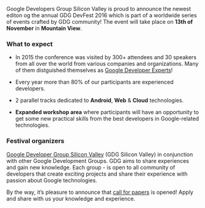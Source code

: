 Google Developers Group Silicon Valley is proud to announce the newest editon og the annual GDG DevFest 2016 which is part of a worldwide series of events crafted by GDG community! The event will take place on **13th of November** in **Mountain View**.

### What to expect

* In 2015 the conference was visited by 300+ attendees and 30 speakers from all over the world from various companies and organizations. Many of them distguished themselves as [Google Developer Experts](https://developers.google.com/experts/about)!

* Every year more than 80% of our participants are experienced developers.
* 2 parallel tracks dedicated to **Android**, **Web** & **Cloud** technologies.
* **Expanded workshop area** where participants will have an opportunity to get some new practical skills from the best developers in Google-related technologies.

### Festival organizers

[Google Developer Group Silicon Valley](https://www.meetup.com/gdg-silicon-valley/) (GDG Silicon Valley) in conjunction with other Google Development Groups. GDG aims to share experiences and gain new knowledge. Each group - is open to all community of developers that create exciting projects and share their experience with passion about Google technologies.

By the way, it’s pleasure to announce that [call for papers](https://docs.google.com/forms/d/e/1FAIpQLSdbyS5xQHFLKDWUe9qnCi-grB3QcBkFqk7Qufmz0KsDdy8PsA/viewform) is opened! Apply and share with us your knowledge and experience.
